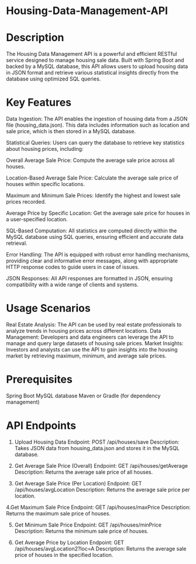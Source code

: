 # Housing-Data-Management-API

# Description
The Housing Data Management API is a powerful and efficient RESTful service designed to manage housing sale data. Built with Spring Boot and backed by a MySQL database, this API allows users to upload housing data in JSON format and retrieve various statistical insights directly from the database using optimized SQL queries.


# Key Features
Data Ingestion: The API enables the ingestion of housing data from a JSON file (housing_data.json). This data includes information such as location and sale price, which is then stored in a MySQL database.

Statistical Queries: Users can query the database to retrieve key statistics about housing prices, including:

Overall Average Sale Price: Compute the average sale price across all houses.

Location-Based Average Sale Price: Calculate the average sale price of houses within specific locations.

Maximum and Minimum Sale Prices: Identify the highest and lowest sale prices recorded.

Average Price by Specific Location: Get the average sale price for houses in a user-specified location.

SQL-Based Computation: All statistics are computed directly within the MySQL database using SQL queries, ensuring efficient and accurate data retrieval.

Error Handling: The API is equipped with robust error handling mechanisms, providing clear and informative error messages, along with appropriate HTTP response codes to guide users in case of issues.

JSON Responses: All API responses are formatted in JSON, ensuring compatibility with a wide range of clients and systems.

# Usage Scenarios
Real Estate Analysis: The API can be used by real estate professionals to analyze trends in housing prices across different locations.
Data Management: Developers and data engineers can leverage the API to manage and query large datasets of housing sale prices.
Market Insights: Investors and analysts can use the API to gain insights into the housing market by retrieving maximum, minimum, and average sale prices.

# Prerequisites
Spring Boot
MySQL database
Maven or Gradle (for dependency management)

# API Endpoints
1. Upload Housing Data
Endpoint: POST /api/houses/save
Description: Takes JSON data from housing_data.json and stores it in the MySQL database.

2. Get Average Sale Price (Overall)
Endpoint: GET /api/houses/getAverage
Description: Returns the average sale price of all houses.

3. Get Average Sale Price (Per Location)
Endpoint: GET /api/houses/avgLocation
Description: Returns the average sale price per location.

4.Get Maximum Sale Price
Endpoint: GET /api/houses/maxPrice
Description: Returns the maximum sale price of houses.

5. Get Minimum Sale Price
Endpoint: GET /api/houses/minPrice
Description: Returns the minimum sale price of houses.

6. Get Average Price by Location
Endpoint: GET /api/houses/avgLocation2?loc=A
Description: Returns the average sale price of houses in the specified location.
